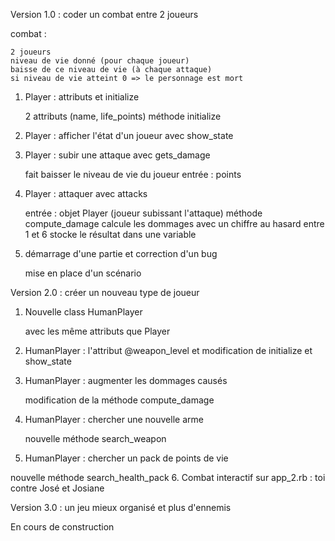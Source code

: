 Version 1.0 : coder un combat entre 2 joueurs

combat :

    2 joueurs
    niveau de vie donné (pour chaque joueur)
    baisse de ce niveau de vie (à chaque attaque)
    si niveau de vie atteint 0 => le personnage est mort

1. Player : attributs et initialize

    2 attributs (name, life_points)
    méthode initialize

2. Player : afficher l'état d'un joueur avec show_state
3. Player : subir une attaque avec gets_damage

    fait baisser le niveau de vie du joueur
    entrée : points

4. Player : attaquer avec attacks

    entrée : objet Player (joueur subissant l'attaque)
    méthode compute_damage
        calcule les dommages
        avec un chiffre au hasard entre 1 et 6
        stocke le résultat dans une variable

5. démarrage d'une partie et correction d'un bug

    mise en place d'un scénario

Version 2.0 : créer un nouveau type de joueur

1. Nouvelle class HumanPlayer

    avec les même attributs que Player

2. HumanPlayer : l'attribut @weapon_level et modification de initialize et show_state
3. HumanPlayer : augmenter les dommages causés

    modification de la méthode compute_damage

4. HumanPlayer : chercher une nouvelle arme

    nouvelle méthode search_weapon

5. HumanPlayer : chercher un pack de points de vie

nouvelle méthode search_health_pack
6. Combat interactif sur app_2.rb : toi contre José et Josiane

Version 3.0 : un jeu mieux organisé et plus d'ennemis

En cours de construction